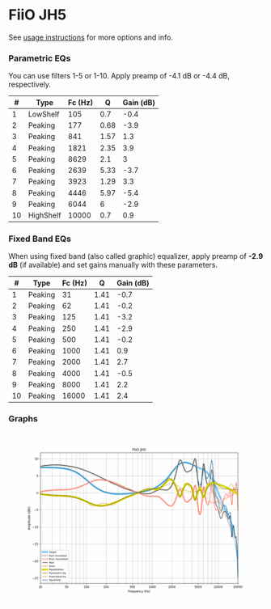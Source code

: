 # FiiO JH5
See [usage instructions](https://github.com/jaakkopasanen/AutoEq#usage) for more options and info.

### Parametric EQs
You can use filters 1-5 or 1-10. Apply preamp of -4.1 dB or -4.4 dB, respectively.

|   # | Type      |   Fc (Hz) |    Q |   Gain (dB) |
|-----|-----------|-----------|------|-------------|
|   1 | LowShelf  |       105 | 0.7  |        -0.4 |
|   2 | Peaking   |       177 | 0.68 |        -3.9 |
|   3 | Peaking   |       841 | 1.57 |         1.3 |
|   4 | Peaking   |      1821 | 2.35 |         3.9 |
|   5 | Peaking   |      8629 | 2.1  |         3   |
|   6 | Peaking   |      2639 | 5.33 |        -3.7 |
|   7 | Peaking   |      3923 | 1.29 |         3.3 |
|   8 | Peaking   |      4446 | 5.97 |        -5.4 |
|   9 | Peaking   |      6044 | 6    |        -2.9 |
|  10 | HighShelf |     10000 | 0.7  |         0.9 |

### Fixed Band EQs
When using fixed band (also called graphic) equalizer, apply preamp of **-2.9 dB** (if available) and set gains manually with these parameters.

|   # | Type    |   Fc (Hz) |    Q |   Gain (dB) |
|-----|---------|-----------|------|-------------|
|   1 | Peaking |        31 | 1.41 |        -0.7 |
|   2 | Peaking |        62 | 1.41 |        -0.2 |
|   3 | Peaking |       125 | 1.41 |        -3.2 |
|   4 | Peaking |       250 | 1.41 |        -2.9 |
|   5 | Peaking |       500 | 1.41 |        -0.2 |
|   6 | Peaking |      1000 | 1.41 |         0.9 |
|   7 | Peaking |      2000 | 1.41 |         2.7 |
|   8 | Peaking |      4000 | 1.41 |        -0.5 |
|   9 | Peaking |      8000 | 1.41 |         2.2 |
|  10 | Peaking |     16000 | 1.41 |         2.4 |

### Graphs
![](./FiiO%20JH5.png)

